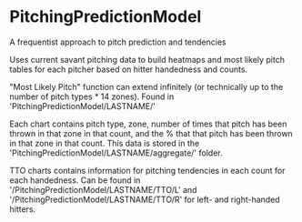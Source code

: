 # PitchingPredictionModel
A frequentist approach to pitch prediction and tendencies

Uses current savant pitching data to build heatmaps and most likely pitch tables for each pitcher based on hitter handedness and counts.

"Most Likely Pitch" function can extend infinitely (or technically up to the number of pitch types * 14 zones). Found in 'PitchingPredictionModel/LASTNAME/'

Each chart contains pitch type, zone, number of times that pitch has been thrown in that zone in that count, and the % that that pitch has been thrown in that zone in that count. This data is stored in the 'PitchingPredictionModel/LASTNAME/aggregate/' folder. 

TTO charts contains information for pitching tendencies in each count for each handedness. Can be found in '/PitchingPredictionModel/LASTNAME/TTO/L' and '/PitchingPredictionModel/LASTNAME/TTO/R' for left- and right-handed hitters.
